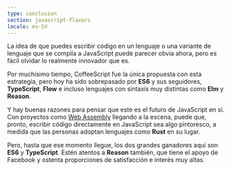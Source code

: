 ```yaml
---
type: conclusion
section: javascript-flavors
locale: es-SV
---
```

 La idea de que puedes escribir código en un lenguaje o una variante de lenguaje que se compila a JavaScript puede parecer obvia ahora, pero es fácil olvidar lo realmente innovador que es.

Por muchísimo tiempo, CoffeeScript fue la única propuesta con esta estrategia, pero hoy ha sido sobrepasado por **ES6** y sus seguidores, **TypeScript**, **Flow** e incluso lenguajes con sintaxis muy distintas como **Elm** y **Reason**.

Y hay buenas razones para pensar que este es el futuro de JavaScript en sí. Con proyectos como [Web Assembly](https://webassembly.org/) llegando a la escena, puede que, pronto, escribir código directamente en JavaScript sea algo pintoresco, a medida que las personas adoptan lenguajes como **Rust** en su lugar.

Pero, hasta que ese momento llegue, los dos grandes ganadores aquí son **ES6** y **TypeScript**. Estén atentos a **Reason** también, que tiene el apoyo de Facebook y ostenta proporciones de satisfacción e interés muy altas.
